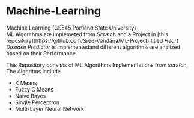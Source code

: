 # Machine-Learning

<p>Machine Learning (CS545 Portland State University)</br>
ML Algorithms are implemeted from Scratch and a Project in [this repository](https://github.com/Sree-Vandana/ML-Project) titled <i>Heart Disease Predictor</i> is implementedand different algorithms are analized based on their Performance</p>

This Repository consists of ML Algorithms Implementations from scratch, The Algoritms include
* K Means
* Fuzzy C Means
* Naive Bayes
* Single Perceptron
* Multi-Layer Neural Network
